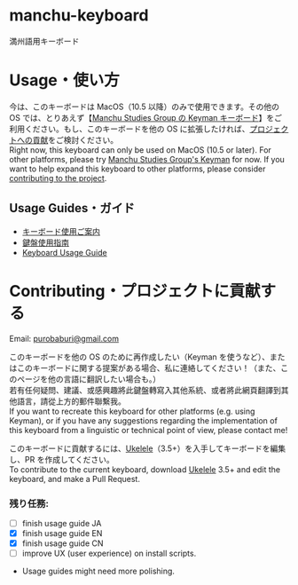 # manchu-keyboard

満州語用キーボード

# Usage・使い方

今は、このキーボードは MacOS（10.5 以降）のみで使用できます。その他の OS では、とりあえず【[Manchu Studies Group の Keyman キーボード][manchu-keyman]】をご利用ください。もし、このキーボードを他の OS に拡張したければ、[プロジェクトへの貢献](#contributing・プロジェクトに貢献する)をご検討ください。<br>
Right now, this keyboard can only be used on MacOS (10.5 or later). For other platforms, please try [Manchu Studies Group's Keyman][manchu-keyman] for now. If you want to help expand this keyboard to other platforms, please consider [contributing to the project](#contributing・プロジェクトに貢献する).

[manchu-keyman]: https://www.manchustudiesgroup.org/typing-manchu/

## Usage Guides・ガイド

- [キーボード使用ご案内](/usage_guide_JA.md)
- [鍵盤使用指南](/usage_guide_ZH.md)
- [Keyboard Usage Guide](/usage_guide_EN.md)

# Contributing・プロジェクトに貢献する

Email: purobaburi@gmail.com

このキーボードを他の OS のために再作成したい（Keyman を使うなど）、またはこのキーボードに関する提案がある場合、私に連絡してください！（また、このページを他の言語に翻訳したい場合も。）<br>
若有任何疑問、建議、或感興趣將此鍵盤轉寫入其他系統、或者將此網頁翻譯到其他語言，請從上方的郵件聯繫我。<br>
If you want to recreate this keyboard for other platforms (e.g. using Keyman), or if you have any suggestions regarding the implementation of this keyboard from a linguistic or technical point of view, please contact me!

このキーボードに貢献するには、[Ukelele][ukelele]（3.5+）を入手してキーボードを編集し、PR を作成してください。<br>
To contribute to the current keyboard, download [Ukelele][ukelele] 3.5+ and edit the keyboard, and make a Pull Request.

[ukelele]: [https://software.sil.org/ukelele/]

### 残り任務:

- [ ] finish usage guide JA
- [x] finish usage guide EN
- [x] finish usage guide CN
- [ ] improve UX (user experience) on install scripts.

- Usage guides might need more polishing.
